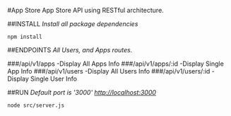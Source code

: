 #App Store
App Store API using RESTful architecture.

##INSTALL
*Install all package dependencies*
```
npm install
```

##ENDPOINTS
*All Users, and Apps routes.*

###/api/v1/apps
-Display All Apps Info
###/api/v1/apps/:id
-Display Single App Info
###/api/v1/users
-Display All Users Info
###/api/v1/users/:id
-Display Single User Info


##RUN
*Default port is '3000' [http://localhost:3000](http://localhost:3000)*

```
node src/server.js
```
